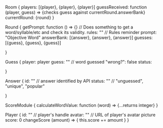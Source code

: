 Room
{
  players:            [{player}, {player}, {player}]
  guessReceived:      function (player, guess) => {checks guess against currentRound.answerBank}
  currentRound:       {round}
}

Round
{
  getPrompt:          function () => {}  // Does something to get a word/syllable/etc and check its validity.
  rules:              ""  // Rules reminder
  prompt:             "Objective Word"
  answerBank:         [{answer}, {answer}, {answer}]
  guesses:            [{guess}, {guess}, {guess}]

}

Guess
{
  player:             player
  guess:              ""  // word guessed
  "wrong?":           false
  status:

}

Answer
{
  id:                 ""  // answer identified by API
  status:             ""  // "unguessed", "unique", "popular"

}

ScoreModule
{
  calculateWordValue: function (word) => {...returns integer}
}

Player
{
  id:           ""  // player's handle
  avatar:       ""  // URL of player's avatar picture
  score:        0
  changeScore (amount) => { this.score += amount }
}
